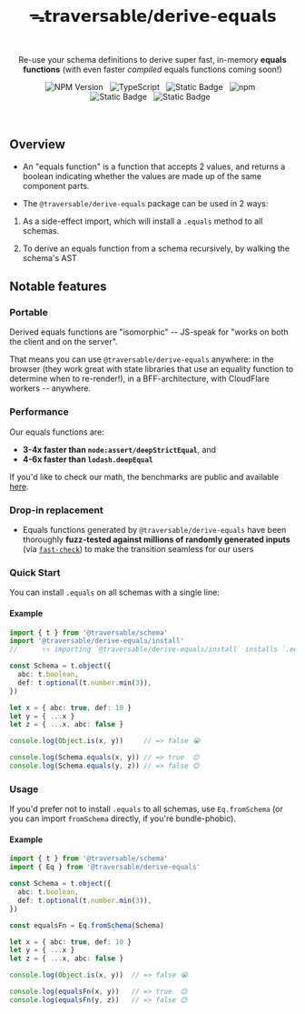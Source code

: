 <br />
  <h1 align="center">ᯓ𝘁𝗿𝗮𝘃𝗲𝗿𝘀𝗮𝗯𝗹𝗲/𝗱𝗲𝗿𝗶𝘃𝗲-𝗲𝗾𝘂𝗮𝗹𝘀</h1>
<br />

<p align="center">
Re-use your schema definitions to derive super fast, in-memory <b>equals functions</b> (with even faster <em>compiled</em> equals functions coming soon!)
</p>

<div align="center">
  <img alt="NPM Version" src="https://img.shields.io/npm/v/%40traversable%2Fderive-equals?style=flat-square&logo=npm&label=npm&color=blue">
  &nbsp;
  <img alt="TypeScript" src="https://img.shields.io/badge/TypeScript-5.5%2B-blue?style=flat-square&logo=TypeScript&logoColor=4a9cf6">
  &nbsp;
  <img alt="Static Badge" src="https://img.shields.io/badge/license-MIT-a094a2?style=flat-square">
  &nbsp;
  <img alt="npm" src="https://img.shields.io/npm/dt/@traversable/derive-equals?style=flat-square">
  &nbsp;
</div>

<div align="center">
  <!-- <img alt="npm bundle size (scoped)" src="https://img.shields.io/bundlephobia/minzip/%40traversable/derive-equals?style=flat-square&label=size">
  &nbsp; -->
  <img alt="Static Badge" src="https://img.shields.io/badge/ESM-supported-2d9574?style=flat-square&logo=JavaScript">
  &nbsp;
  <img alt="Static Badge" src="https://img.shields.io/badge/CJS-supported-2d9574?style=flat-square&logo=Node.JS">
  &nbsp;
</div>

<br />
<br />


## Overview

- An "equals function" is a function that accepts 2 values, and returns a boolean indicating whether the values
are made up of the same component parts.

- The `@traversable/derive-equals` package can be used in 2 ways: 

1. As a side-effect import, which will install a `.equals` method to all schemas. 

2. To derive an equals function from a schema recursively, by walking the schema's AST

## Notable features

### Portable

Derived equals functions are "isomorphic" -- JS-speak for "works on both the client and on the server".

That means you can use `@traversable/derive-equals` anywhere: in the browser (they work great with state
libraries that use an equality function to determine when to re-render!), in a BFF-architecture, with
CloudFlare workers -- anywhere.

### Performance

Our equals functions are:

- **3-4x faster than `node:assert/deepStrictEqual`**, and 
- **4-6x faster than `lodash.deepEqual`**

If you'd like to check our math, the benchmarks are public and available [here](https://github.com/traversable/schema/tree/main/benchmarks).

### Drop-in replacement

- Equals functions generated by `@traversable/derive-equals` have been thoroughly 
    **fuzz-tested against millions of randomly generated inputs** 
    (via [`fast-check`](https://github.com/dubzzz/fast-check)) to make the transition
    seamless for our users

### Quick Start

You can install `.equals` on all schemas with a single line:

#### Example

```typescript
import { t } from '@traversable/schema'
import '@traversable/derive-equals/install'
//      ↑↑ importing `@traversable/derive-equals/install` installs `.equal` on all schemas

const Schema = t.object({
  abc: t.boolean,
  def: t.optional(t.number.min(3)),
})

let x = { abc: true, def: 10 }
let y = { ...x }
let z = { ...x, abc: false }

console.log(Object.is(x, y))     // => false 😭

console.log(Schema.equals(x, y)) // => true  😌
console.log(Schema.equals(y, z)) // => false 😌
```

### Usage

If you'd prefer not to install `.equals` to all schemas, use `Eq.fromSchema` 
(or you can import `fromSchema` directly, if you're bundle-phobic).

#### Example

```typescript
import { t } from '@traversable/schema'
import { Eq } from '@traversable/derive-equals'

const Schema = t.object({
  abc: t.boolean,
  def: t.optional(t.number.min(3)),
})

const equalsFn = Eq.fromSchema(Schema)

let x = { abc: true, def: 10 }
let y = { ...x }
let z = { ...x, abc: false }

console.log(Object.is(x, y))  // => false 😭

console.log(equalsFn(x, y))   // => true  😌
console.log(equalsFn(y, z))   // => false 😌
```
